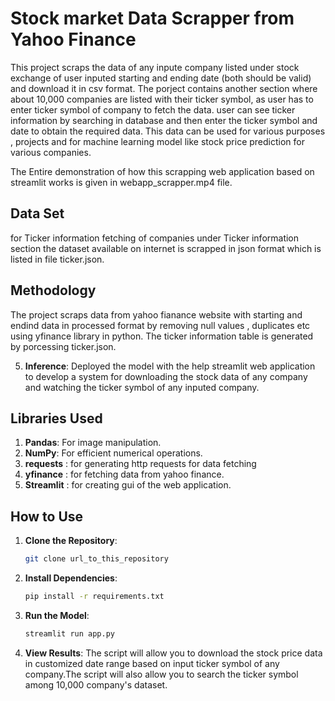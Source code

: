 #  Stock market Data Scrapper from Yahoo Finance

This project scraps the  data of any inpute company listed under stock exchange of user inputed starting and ending date (both should be valid) and download it in csv format. The porject contains another section where about 10,000 companies are listed with their ticker symbol, as user has to enter ticker symbol of company to fetch the data. user can see ticker information by searching in database and then enter the ticker symbol and date to obtain the required data. This data can be used for various purposes , projects and for machine learning model like stock price prediction for various companies.

The Entire demonstration of how this scrapping web application based on streamlit works is  given in webapp_scrapper.mp4 file.

## Data Set

for Ticker information fetching of companies under Ticker information section the dataset available on internet is scrapped in json format which is listed in file ticker.json.

## Methodology

The project scraps data from yahoo fianance website with starting and endind data in processed format by removing null values , duplicates etc using yfinance library in python. The ticker information table is generated by porcessing ticker.json.

5. **Inference**: 
      Deployed the model with the help streamlit web application to develop a system for downloading the stock data of any company and watching the ticker symbol of any inputed company.


## Libraries Used


1. **Pandas**: For image manipulation.
2. **NumPy**: For efficient numerical operations.
3. **requests** : for generating http requests for data fetching
4. **yfinance** : for fetching data from yahoo finance.
5. **Streamlit** : for creating gui of the web application.


## How to Use

1. **Clone the Repository**: 
    ```sh
    git clone url_to_this_repository
    ```

2. **Install Dependencies**: 
    ```sh
    pip install -r requirements.txt
    ```

3. **Run the Model**: 
    ```python
    streamlit run app.py
    ```

4. **View Results**: The script will allow you to download the stock price data in customized date range based on input ticker symbol of any company.The script will also allow you to search the ticker symbol among 10,000 company's dataset.
